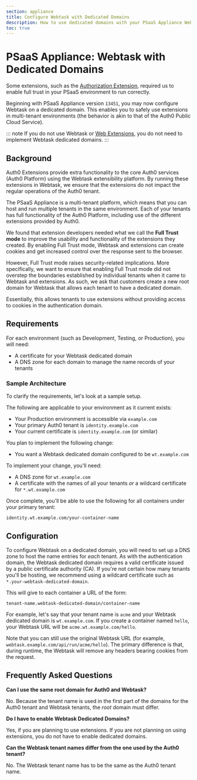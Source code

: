 ```yaml
---
section: appliance
title: Configure Webtask with Dedicated Domains
description: How to use dedicated domains with your PSaaS Appliance Webtask
toc: true
---
```

# PSaaS Appliance: Webtask with Dedicated Domains

Some extensions, such as the [Authorization Extension](/extensions/authorization-extension/v2), required us to enable full trust in your PSaaS environment to run correctly.

Beginning with PSaaS Appliance version `13451`, you may now configure Webtask on a dedicated domain. This enables you to safely use extensions in multi-tenant environments (the behavior is akin to that of the Auth0 Public Cloud Service).

::: note
If you do not use Webtask or [Web Extensions](/appliance/extensions), you do not need to implement Webtask dedicated domains.
:::

## Background

Auth0 Extensions provide extra functionality to the core Auth0 services (Auth0 Platform) using the Webtask extensibility platform. By running these extensions in Webtask, we ensure that the extensions do not impact the regular operations of the Auth0 tenant. 

The PSaaS Appliance is a multi-tenant platform, which means that you can host and run multiple tenants in the same environment. Each of your tenants has full functionality of the Auth0 Platform, including use of the different extensions provided by Auth0.

We found that extension developers needed what we call the **Full Trust mode** to improve the usability and functionality of the extensions they created. By enabling Full Trust mode, Webtask and extensions can create cookies and get increased control over the response sent to the browser.

However, Full Trust mode raises security-related implications. More specifically, we want to ensure that enabling Full Trust mode did not overstep the boundaries established by individual tenants when it came to Webtask and extensions. As such, we ask that customers create a new root domain for Webtask that allows each tenant to have a dedicated domain.

Essentially, this allows tenants to use extensions without providing access to cookies in the authentication domain.

## Requirements

For each environment (such as Development, Testing, or Production), you will need:

* A certificate for your Webtask dedicated domain
* A DNS zone for each domain to manage the name records of your tenants

### Sample Architecture

To clarify the requirements, let's look at a sample setup.

The following are applicable to your environment as it current exists:

* Your Production environment is accessible via `example.com`
* Your primary Auth0 tenant is `identity.example.com`
* Your current certificate is `identity.example.com` (or similar)

You plan to implement the following change:

* You want a Webtask dedicated domain configured to be `wt.example.com`

To implement your change, you'll need:

* A DNS zone for `wt.example.com`
* A certificate with the names of all your tenants *or* a wildcard certificate for `*.wt.example.com`

Once complete, you'll be able to use the following for all containers under your primary tenant:

```text
identity.wt.example.com/your-container-name
```

## Configuration

To configure Webtask on a dedicated domain, you will need to set up a DNS zone to host the name entries for *each* tenant. As with the authentication domain, the Webtask dedicated domain requires a valid certificate issued by a public certificate authority (CA). If you're not certain how many tenants you'll be hosting, we recommend using a wildcard certificate such as `*.your-webtask-dedicated-domain`.

This will give to each container a URL of the form:

```text
tenant-name.webtask-dedicated-domain/container-name
```

For example, let's say that your tenant name is `acme` and your Webtask dedicated domain is `wt.example.com`. If you create a container named `hello`, your Webtask URL will be `acme.wt.example.com/hello`.

Note that you can still use the original Webtask URL (for example, `webtask.example.com/api/run/acme/hello`). The primary difference is that, during runtime, the Webtask will remove any headers bearing cookies from the request.

## Frequently Asked Questions

**Can I use the same root domain for Auth0 and Webtask?**

No. Because the tenant name is used in the first part of the domains for the Auth0 tenant and Webtask tenants, the *root* domain must differ.

**Do I have to enable Webtask Dedicated Domains?**

Yes, if you are planning to use extensions. If you are not planning on using extensions, you do not have to enable dedicated domains.

**Can the Webtask tenant names differ from the one used by the Auth0 tenant?**

No. The Webtask tenant name has to be the same as the Auth0 tenant name.
